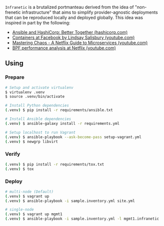 `Infranetic` is a brutalized portmanteau derived from the idea of "non-frenetic infrastructure"
that aims to simplify provider-agnostic deployments that can be reproduced locally and deployed
globally. This idea was inspired in part by the following:

* [Ansible and HashiCorp: Better Together (hashicorp.com)](
  https://www.hashicorp.com/resources/ansible-terraform-better-together)
* [Containers at Facebook by Lindsay Salisbury (youtube.com)](
  https://www.youtube.com/watch?v=_Qc9jBk18w8)
* [Mastering Chaos - A Netflix Guide to Microservices (youtube.com)](
  https://www.youtube.com/watch?v=CZ3wIuvmHeM)
* [BPF performance analysis at Netflix (youtube.com)](https://www.youtube.com/watch?v=16slh29iN1g)


Using
---
### Prepare
```sh
# Setup and activate virtualenv
$ virtualenv .venv
$ source .venv/bin/activate

# Install Python dependencies
(.venv) $ pip install -r requirements/ansible.txt

# Install Ansible dependencies
(.venv) $ ansible-galaxy install -r requirements.yml

# Setup localhost to run Vagrant
(.venv) $ ansible-playbook --ask-become-pass setup-vagrant.yml
(.venv) $ newgrp libvirt
```

### Verify
```sh
(.venv) $ pip install -r requirements/tox.txt
(.venv) $ tox
```

### Deploy
```sh
# multi-node (Default)
(.venv) $ vagrant up
(.venv) $ ansible-playbook -i sample.inventory.yml site.yml

# single-node
(.venv) $ vagrant up mgmt1
(.venv) $ ansible-playbook -i sample.inventory.yml -l mgmt1.infranetic site.yml
```
